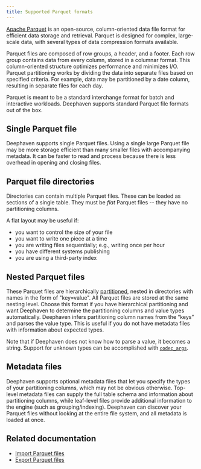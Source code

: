 ```yaml
---
title: Supported Parquet formats
---
```


[Apache Parquet](https://parquet.apache.org/) is an open-source, column-oriented data file format for efficient data storage and retrieval. Parquet is designed for complex, large-scale data, with several types of data compression formats available.

Parquet files are composed of row groups, a header, and a footer. Each row group contains data from every column, stored in a columnar format. This column-oriented structure optimizes performance and minimizes I/O. Parquet partitioning works by dividing the data into separate files based on specified criteria. For example, data may be partitioned by a date column, resulting in separate files for each day.

Parquet is meant to be a standard interchange format for batch and interactive workloads. Deephaven supports standard Parquet file formats out of the box.

## Single Parquet file

Deephaven supports single Parquet files. Using a single large Parquet file may be more storage efficient than many smaller files with accompanying metadata. It can be faster to read and process because there is less overhead in opening and closing files.

## Parquet file directories

Directories can contain multiple Parquet files. These can be loaded as sections of a single table. They must be _flat_ Parquet files -- they have no partitioning columns.

A flat layout may be useful if:

- you want to control the size of your file
- you want to write one piece at a time
- you are writing files sequentially; e.g., writing once per hour
- you have different systems publishing
- you are using a third-party index

## Nested Parquet files

These Parquet files are hierarchically [partitioned](../../reference/data-import-export/Parquet/readTable.md#partitioned-datasets), nested in directories with names in the form of "key=value". All Parquet files are stored at the same nesting level. Choose this format if you have hierarchical partitioning and want Deephaven to determine the partitioning columns and value types automatically. Deephaven infers partitioning column names from the “keys” and parses the value type. This is useful if you do not have metadata files with information about expected types.

Note that if Deephaven does not know how to parse a value, it becomes a string. Support for unknown types can be accomplished with [`codec_args`](/core/pydoc/code/deephaven.parquet.html#module-deephaven.parquet).

## Metadata files

Deephaven supports optional metadata files that let you specify the types of your partitioning columns, which may not be obvious otherwise. Top-level metadata files can supply the full table schema and information about partitioning columns, while leaf-level files provide additional information to the engine (such as grouping/indexing). Deephaven can discover your Parquet files without looking at the entire file system, and all metadata is loaded at once.

## Related documentation

- [Import Parquet files](./parquet-import.md)
- [Export Parquet files](./parquet-export.md)
